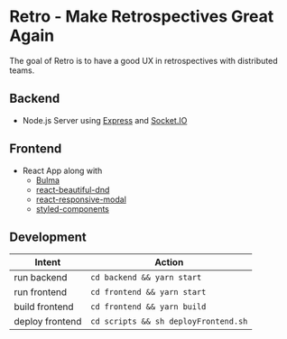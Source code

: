# Retro - Make Retrospectives Great Again

The goal of Retro is to have a good UX in retrospectives with distributed teams.

## Backend

- Node.js Server using [Express](http://expressjs.com) and [Socket.IO](https://socket.io/)

## Frontend

- React App along with 
  - [Bulma](https://bulma.io/)
  - [react-beautiful-dnd](https://github.com/atlassian/react-beautiful-dnd)
  - [react-responsive-modal](https://react-responsive-modal.leopradel.com/)
  - [styled-components](https://www.styled-components.com/)

## Development

| Intent          | Action                               |
| --------------- | ------------------------------------ |
| run backend     | `cd backend && yarn start`           |
| run frontend    | `cd frontend && yarn start`          |
| build frontend  | `cd frontend && yarn build`          |
| deploy frontend | `cd scripts && sh deployFrontend.sh` |
